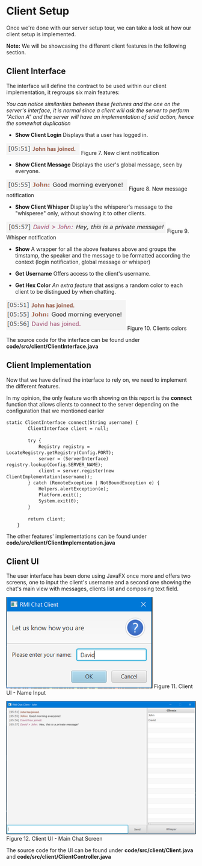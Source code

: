 # Client Setup

Once we're done with our server setup tour, we can take a look at how our client setup is implemented.

**Note:** We will be showcasing the different client features in the following section.

## Client Interface

The interface will define the contract to be used within our client implementation, it regroups six main features:

*You can notice similarities between these features and the one on the server's interface, it is normal since a client will ask the server to perform "Action A" and the server will have an implementation of said action, hence the somewhat duplication*

* **Show Client Login** Displays that a user has logged in.

![alt text](_images/new_client.PNG)
<span class="caption">Figure 7. New client notification</span>

* **Show Client Message** Displays the user's global message, seen by everyone.

![alt text](_images/new_message.PNG)
<span class="caption">Figure 8. New message notification</span>

* **Show Client Whisper** Display's the whisperer's message to the "whisperee" only, without showing it to other clients.

![alt text](_images/whisper.PNG)
<span class="caption">Figure 9. Whisper notification</span>

* **Show** A wrapper for all the above features above and groups the timstamp, the speaker and the message to be formatted according the context (login notification, global message or whisper)

* **Get Username** Offers access to the client's username.

* **Get Hex Color** *An extra feature* that assigns a random color to each client to be distingued by when chatting.

![alt text](_images/clients_colors.PNG)
<span class="caption">Figure 10. Clients colors</span>

The source code for the interface can be found under **code/src/client/ClientInterface.java**

## Client Implementation

Now that we have defined the interface to rely on, we need to implement the different features.

In my opinion, the only feature worth showing on this report is the **connect** function that allows clients to connect to the server depending on the configuration that we mentioned earlier

```
static ClientInterface connect(String username) {
        ClientInterface client = null;

        try {
            Registry registry = LocateRegistry.getRegistry(Config.PORT);
            server = (ServerInterface) registry.lookup(Config.SERVER_NAME);
            client = server.register(new ClientImplementation(username));
        } catch (RemoteException | NotBoundException e) {
            Helpers.alertException(e);
            Platform.exit();
            System.exit(0);
        }

        return client;
    }
```

The other features' implementations can be found under **code/src/client/ClientImplementation.java**

## Client UI

The user interface has been done using JavaFX once more and offers two screens, one to input the client's username and a second one showing the chat's main view with messages, clients list and composing text field.

![alt text](_images/client_ui_1.PNG)
<span class="caption">Figure 11. Client UI - Name Input</span>

![alt text](_images/client_ui_2.PNG)
<span class="caption">Figure 12. Client UI - Main Chat Screen</span>

The source code for the UI can be found under **code/src/client/Client.java** and **code/src/client/ClientController.java**

